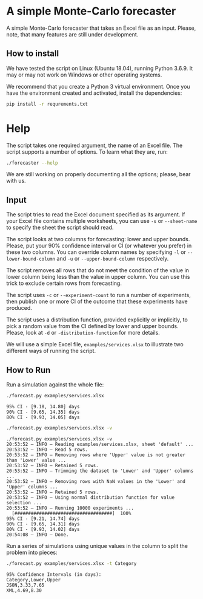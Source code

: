 # A simple Monte-Carlo forecaster

A simple Monte-Carlo forecaster that takes an Excel file as an input.
Please, note, that many features are still under development. 


## How to install

We have tested the script on Linux (Ubuntu 18.04), running Python 3.6.9. 
It may or may not work on Windows or other operating systems. 

We recommend that you create a Python 3 virtual environment. Once you have the environment 
created and activated, install the dependencies:

```bash
pip install -r requrements.txt
```

# Help

The script takes one required argument, the name of an Excel file. 
The script supports a number of options. To learn what they are, run:

```bash
./forecaster --help
```

We are still working on properly documenting all the options; please, bear with us.


## Input

The script tries to read the Excel document specified as its argument. 
If your Excel file contains multiple worksheets, you can use ```-s``` or ```--sheet-name``` 
to specify the sheet the script should read. 

The script looks at two columns for forecasting: lower and upper bounds. 
Please, put your 90% confidence interval or CI (or whatever you prefer) in these two columns. 
You can override column names by specifying ```-l``` or ```--lower-bound-column``` and ```-u``` or 
```--upper-bound-column``` respectively. 

The script removes all rows that do not meet the condition of the value 
in lower column being less than the value in upper column. You can use this trick to
exclude certain rows from forecasting.

The script uses ```-c``` or ```--experiment-count``` to run a number of experiments,
then publish one or more CI of the outcome that these experiments have produced. 

The script uses a distribution function, provided explicitly or implicitly, 
to pick a random value from the CI defined by lower and upper bounds. 
Please, look at ```-d``` or ```-distribution-function``` for more details.

We will use a simple Excel file, ```examples/services.xlsx``` to illustrate
two different ways of running the script. 

## How to Run

Run a simulation against the whole file:

```bash
./forecast.py examples/services.xlsx
```
```text
95% CI - [9.18, 14.80] days
90% CI - [9.65, 14.35] days
80% CI - [9.93, 14.05] days
```

```bash
./forecast.py examples/services.xlsx -v
```
```text
./forecast.py examples/services.xlsx -v
20:53:52 — INFO — Reading examples/services.xlsx, sheet 'default' ...
20:53:52 — INFO — Read 5 rows.
20:53:52 — INFO — Removing rows where 'Upper' value is not greater than 'Lower' value ...
20:53:52 — INFO — Retained 5 rows.
20:53:52 — INFO — Trimming the dataset to 'Lower' and 'Upper' columns ...
20:53:52 — INFO — Removing rows with NaN values in the 'Lower' and 'Upper' columns ...
20:53:52 — INFO — Retained 5 rows.
20:53:52 — INFO — Using normal distribution function for value selection ...
20:53:52 — INFO — Running 10000 experiments ...
  [####################################]  100%          
95% CI - [9.21, 14.74] days
90% CI - [9.65, 14.31] days
80% CI - [9.93, 14.02] days
20:54:08 — INFO — Done.
```

Run a series of simulations using unique values in the column to split the problem into pieces:

```bash
./forecast.py examples/services.xlsx -t Category
```
```text
95% Confidence Intervals (in days):
Category,Lower,Upper
JSON,3.33,7.65
XML,4.69,8.30
```


